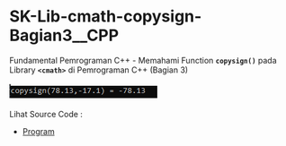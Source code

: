 # SK-Lib-cmath-copysign-Bagian3__CPP
Fundamental Pemrograman C++ - Memahami Function <code><b>copysign()</b></code> pada Library <code><b>&lt;cmath></b></code> di Pemrograman C++ (Bagian 3)<br><br>
<img src="https://github.com/RizkyKhapidsyah/SK-Lib-cmath-copysign-Bagian3__CPP/blob/master/SK-Lib-cmath-copysign-Bagian3__CPP/result/001.PNG"><br><br>
Lihat Source Code : <br>
- <a href="https://github.com/RizkyKhapidsyah/SK-Lib-cmath-copysign-Bagian3__CPP/blob/master/SK-Lib-cmath-copysign-Bagian3__CPP/Source.cpp">Program</a>
